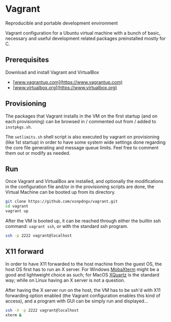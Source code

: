 # Vagrant
Reproducible and portable development environment

Vagrant configuration for a Ubuntu virtual machine with a bunch of basic,
necessary and useful development related packages preinstalled mostly for
C.

Prerequisites
-------------

Download and install Vagrant and VirtualBox

- [www.vagrantup.com](https://www.vagrantup.com)
- [www.virtualbox.org](https://www.virtualbox.org)

Provisioning
------------

The packages that Vagrant installs in the VM on the first startup
(and on each provisioning) can be browsed in / commented out from /
added to `instpkgs.sh`.

The `setlimits.sh` shell script is also executed by vagrant on
provisioning (like 1st startup) in order to have some system wide
settings done regarding the core file generating and message queue
limits. Feel free to comment them out or modify as needed.

Run
---

Once Vagrant and VirtualBox are installed, and optionally the
modifications in the configuration file and/or in the provisioning scripts
are done, the Virtual Machine can be booted up from its directory.

```bash
git clone https://github.com/xsnpdngv/vagrant.git
cd vagrant
vagrant up
```

After the VM is booted up, it can be reached through either the builtin
ssh command: `vagrant ssh`, or with the standard ssh program.

```bash
ssh -p 2222 vagrant@localhost
```

X11 forward
-----------

In order to have X11 forwarded to the host machine from the guest OS,
the host OS first has to run an X server. For Windows
[MobaXterm](http://mobaxterm.mobatek.net) might be a good and lightweight
choice as such; for MacOS [XQuartz](https://www.xquartz.org)
is the standard way; while on Linux having an X server is not a question.

After having the X server run on the host, the VM has to be ssh'd with X11
forwarding option enabled (the Vagrant configuration enables this kind of
access), and a program with GUI can be simply run and displayed...

```bash
ssh -X -p 2222 vagrant@localhost
xterm &
```
